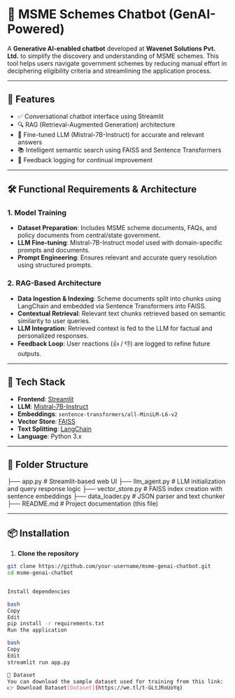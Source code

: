 # 💬 MSME Schemes Chatbot (GenAI-Powered)

A **Generative AI-enabled chatbot** developed at **Wavenet Solutions Pvt. Ltd.** to simplify the discovery and understanding of MSME schemes. This tool helps users navigate government schemes by reducing manual effort in deciphering eligibility criteria and streamlining the application process.

---

## 🚀 Features

- ✅ Conversational chatbot interface using Streamlit
- 🔍 RAG (Retrieval-Augmented Generation) architecture
- 🤖 Fine-tuned LLM (Mistral-7B-Instruct) for accurate and relevant answers
- 📚 Intelligent semantic search using FAISS and Sentence Transformers
- 🧠 Feedback logging for continual improvement

---

## 🛠 Functional Requirements & Architecture

### 1. Model Training
- **Dataset Preparation**: Includes MSME scheme documents, FAQs, and policy documents from central/state government.
- **LLM Fine-tuning**: Mistral-7B-Instruct model used with domain-specific prompts and documents.
- **Prompt Engineering**: Ensures relevant and accurate query resolution using structured prompts.

### 2. RAG-Based Architecture
- **Data Ingestion & Indexing**: Scheme documents split into chunks using LangChain and embedded via Sentence Transformers into FAISS.
- **Contextual Retrieval**: Relevant text chunks retrieved based on semantic similarity to user queries.
- **LLM Integration**: Retrieved context is fed to the LLM for factual and personalized responses.
- **Feedback Loop**: User reactions (👍 / 👎) are logged to refine future outputs.

---

## 🧩 Tech Stack

- **Frontend**: [Streamlit](https://streamlit.io/)
- **LLM**: [Mistral-7B-Instruct](https://huggingface.co/mistralai/Mistral-7B-Instruct-v0.1)
- **Embeddings**: `sentence-transformers/all-MiniLM-L6-v2`
- **Vector Store**: [FAISS](https://github.com/facebookresearch/faiss)
- **Text Splitting**: [LangChain](https://www.langchain.com/)
- **Language**: Python 3.x

---

## 📁 Folder Structure


├── app.py # Streamlit-based web UI
├── llm_agent.py # LLM initialization and query response logic
├── vector_store.py # FAISS index creation with sentence embeddings
├── data_loader.py # JSON parser and text chunker
├── README.md # Project documentation (this file)



---

## 📦 Installation

1. **Clone the repository**
```bash
git clone https://github.com/your-username/msme-genai-chatbot.git
cd msme-genai-chatbot


Install dependencies

bash
Copy
Edit
pip install -r requirements.txt
Run the application

bash
Copy
Edit
streamlit run app.py

📂 Dataset
You can download the sample dataset used for training from this link:
👉 Download Dataset[Dataset](https://we.tl/t-GLtJRoUoYq)

